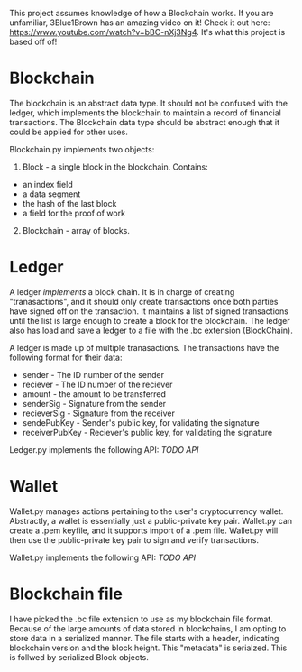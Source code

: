 This project assumes knowledge of how a Blockchain works. If you are unfamiliar, 3Blue1Brown has an amazing video on it! Check it out here: https://www.youtube.com/watch?v=bBC-nXj3Ng4. It's what this project is based off of!


# Blockchain
The blockchain is an abstract data type. It should not be confused with the ledger, which implements the blockchain to maintain a record of financial transactions. The Blockchain data type should be abstract enough that it could be applied for other uses.

Blockchain.py implements two objects:
1. Block - a single block in the blockchain. Contains:
 * an index field
 * a data segment
 * the hash of the last block
 * a field for the proof of work
2. Blockchain - array of blocks.


# Ledger
A ledger _implements_ a block chain. It is in charge of creating "tranasactions", and it should only create transactions once both parties have signed off on the transaction. It maintains a list of signed transactions until the list is large enough to create a block for the blockchain. The ledger also has load and save a ledger to a file with the .bc extension (BlockChain).

A ledger is made up of multiple tranasactions. The transactions have the following format for their data:
 * sender - The ID number of the sender
 * reciever - The ID number of the reciever
 * amount - the amount to be transferred
 * senderSig - Signature from the sender
 * recieverSig - Signature from the receiver
 * sendePubKey - Sender's public key, for validating the signature
 * receiverPubKey - Reciever's public key, for validating the signature


Ledger.py implements the following API:
_TODO API_

# Wallet
Wallet.py manages actions pertaining to the user's cryptocurrency wallet. Abstractly, a wallet is essentially just a public-private key pair. Wallet.py can create a .pem keyfile, and it supports import of a .pem file. Wallet.py will then use the public-private key pair to sign and verify transactions.

Wallet.py implements the following API:
_TODO API_

# Blockchain file
I have picked the .bc file extension to use as my blockchain file format. Because of the large amounts of data stored in blockchains, I am opting to store data in a serialized manner. The file starts with a header, indicating blockchain version and the block height. This "metadata" is serialzed. This is follwed by serialized Block objects.